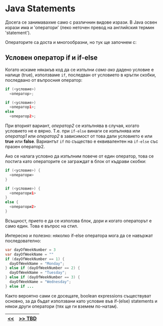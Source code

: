 Java Statements
===============

Досега се занимавахме само с различнин видове изрази.
В Java освен изрази има и 'оператори' (леко неточен превод на английския термин 'statement').

Операторите са доста и многообразни, но тук ще започнем с:

Условен оператор if и if-else
-----------------------------
Когато искаме някакъв код да се изпълни _само ако_ дадено условие е налице (true),
използваме `if`, последван от условието в кръгли скобки, последвано от въпросния оператор:
```java
if (<условие>)
  <оператор>;

if (<условие>)
  <оператор1>;
else
  <оператор2>;
```
При вторият вариант, _оператор2_ се изпълнява в случая, когато условието не е вярно. Т.е. при
`if-else` винаги се изпълнява или _оператор1_ или _оператор2_ в зависимост от това
дали условието е или **true** или **false**. Вариантът `if` по същество е еквивалентен на
`if-else` със празен оператор2.

Ако се налага условно да изпълним повече от един оператор, това се постига като операторите
се заграждат в блок от къдрави скобки:
```java
if (<условие>) {
  <оператори>
}

if (<условие>) {
  <оператори1>
}
else {
  <оператори2>
}
```
Всъщност, прието е да се използва блок, дори и когато операторът е само един. Това е въпрос на стил.

Интересно и полезно: няколко if-else оператора мога да се навържат последователно:
```java
var dayOfWeekNumber = 3
var dayOfWeekName = ""
if (dayOfWeekNumber == 1) {
  dayOfWeekName = "Monday";
} else if (dayOfWeekNumber == 2) {
  dayOfWeekName = "Tuesday";
} else if (dayOfWeekNumber == 3) {
  dayOfWeekName = "Wednesday";
} else if ...
```

Както вероятно сами се досещате, boolean expressions съществуват основно, за да бъдат използвани
като условие във if-(else) statements и някои други оператори (тях ще ги вземем по-натам).

|[<<](s06-expressions.md) | [>> TBD](xxx.md)|
|--|--|
